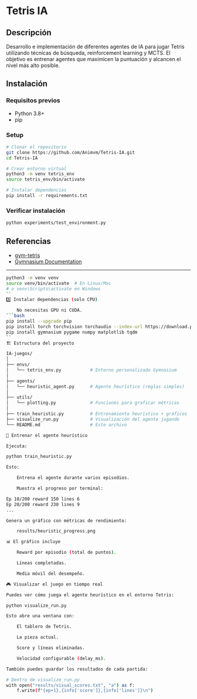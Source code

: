 # Tetris IA

## Descripción

Desarrollo e implementación de diferentes agentes de IA para jugar Tetris utilizando técnicas de búsqueda, reinforcement learning y MCTS. El objetivo es entrenar agentes que maximicen la puntuación y alcancen el nivel más alto posible.

## Instalación

### Requisitos previos
- Python 3.8+
- pip

### Setup
```bash
# Clonar el repositorio
git clone https://github.com/Animvm/Tetris-IA.git
cd Tetris-IA

# Crear entorno virtual
python3 -m venv tetris_env
source tetris_env/bin/activate

# Instalar dependencias
pip install -r requirements.txt
```

### Verificar instalación
```bash
python experiments/test_environment.py
```

## Referencias

- [gym-tetris](https://github.com/Kautenja/gym-tetris)
- [Gymnasium Documentation](https://gymnasium.farama.org/)

-------------------------------------------------------------------------------------------------------------------------------------
```bash
python3 -m venv venv
source venv/bin/activate  # En Linux/Mac
# o venv\Scripts\activate en Windows
``
3️⃣ Instalar dependencias (solo CPU)

    No necesitas GPU ni CUDA.
```bash
pip install --upgrade pip
pip install torch torchvision torchaudio --index-url https://download.pytorch.org/whl/cpu
pip install gymnasium pygame numpy matplotlib tqdm
``
🏗️ Estructura del proyecto

IA-juegos/
│
├── envs/
│   └── tetris_env.py           # Entorno personalizado Gymnasium
│
├── agents/
│   └── heuristic_agent.py      # Agente heurístico (reglas simples)
│
├── utils/
│   └── plotting.py             # Funciones para graficar métricas
│
├── train_heuristic.py          # Entrenamiento heurístico + gráficos
├── visualize_run.py            # Visualización del agente jugando
└── README.md                   # Este archivo

🧠 Entrenar el agente heurístico

Ejecuta:

python train_heuristic.py

Esto:

    Entrena el agente durante varios episodios.

    Muestra el progreso por terminal:

Ep 10/200 reward 150 lines 6
Ep 20/200 reward 230 lines 9
...

Genera un gráfico con métricas de rendimiento:

    results/heuristic_progress.png

📊 El gráfico incluye

    Reward por episodio (total de puntos).

    Líneas completadas.

    Media móvil del desempeño.

🎮 Visualizar el juego en tiempo real

Puedes ver cómo juega el agente heurístico en el entorno Tetris:

python visualize_run.py

Esto abre una ventana con:

    El tablero de Tetris.

    La pieza actual.

    Score y líneas eliminadas.

    Velocidad configurable (delay_ms).

También puedes guardar los resultados de cada partida:

# Dentro de visualize_run.py
with open("results/visual_scores.txt", "a") as f:
    f.write(f"{ep+1},{info['score']},{info['lines']}\n")
